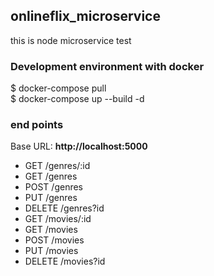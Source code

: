 ## onlineflix_microservice
this is node microservice test

### Development environment with docker
$ docker-compose pull  
$ docker-compose up --build -d

### end points
Base URL: **http://localhost:5000**
- GET /genres/:id
- GET /genres
- POST /genres
- PUT /genres
- DELETE /genres?id
- GET /movies/:id
- GET /movies
- POST /movies
- PUT /movies
- DELETE /movies?id






